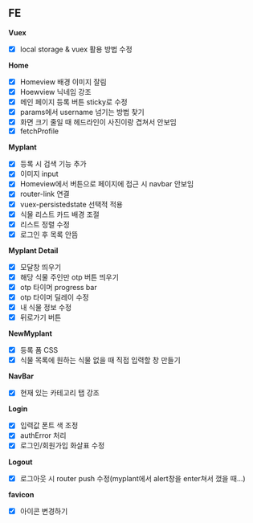 ## FE
**Vuex**
- [x] local storage & vuex 활용 방법 수정

**Home**
- [x] Homeview 배경 이미지 잘림
- [x] Hoewview 닉네임 강조
- [x] 메인 페이지 등록 버튼 sticky로 수정
- [x] params에서 username 넘기는 방법 찾기
- [x] 화면 크기 줄일 때 헤드라인이 사진이랑 겹쳐서 안보임
- [x] fetchProfile

**Myplant**
- [x] 등록 시 검색 기능 추가
- [x] 이미지 input
- [x] Homeview에서 버튼으로 페이지에 접근 시 navbar 안보임
- [x] router-link 연결
- [x] vuex-persistedstate 선택적 적용
- [x] 식물 리스트 카드 배경 조절
- [x] 리스트 정렬 수정
- [x] 로그인 후 목록 안뜸

**Myplant Detail**
- [x] 모달창 띄우기
- [x] 해당 식물 주인만 otp 버튼 띄우기
- [x] otp 타이머 progress bar
- [x] otp 타이머 딜레이 수정
- [x] 내 식물 정보 수정
- [x] 뒤로가기 버튼

**NewMyplant**
- [x] 등록 폼 CSS
- [x] 식물 목록에 원하는 식물 없을 때 직접 입력할 창 만들기

**NavBar**
- [x] 현재 있는 카테고리 탭 강조

**Login**
- [x] 입력값 폰트 색 조정
- [x] authError 처리
- [x] 로그인/회원가입 화살표 수정

**Logout**
- [x] 로그아웃 시 router push 수정(myplant에서 alert창을 enter쳐서 껐을 때...)

**favicon**
- [x] 아이콘 변경하기